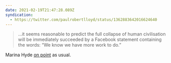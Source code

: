 ```yaml
---
date: 2021-02-19T21:47:28.089Z
syndication:
  - https://twitter.com/paulrobertlloyd/status/1362883642016624640
---
```


> …it seems reasonable to predict the full collapse of human civilisation will be immediately succeeded by a Facebook statement containing the words: “We know we have more work to do.”

Marina Hyde [on point](https://www.theguardian.com/commentisfree/2021/feb/19/mark-zuckerberg-facebook-news-australia-power) as usual.
